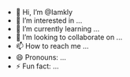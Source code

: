 - 👋 Hi, I’m @Iamkly
- 👀 I’m interested in ...
- 🌱 I’m currently learning ...
- 💞️ I’m looking to collaborate on ...
- 📫 How to reach me ...
- 😄 Pronouns: ...
- ⚡ Fun fact: ...

<!---
Iamkly/Iamkly is a ✨ special ✨ repository because its `README.md` (this file) appears on your GitHub profile.
You can click the Preview link to take a look at your changes.
--->
